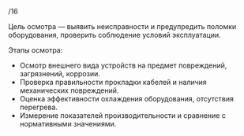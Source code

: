 /16


Цель осмотра — выявить неисправности и предупредить поломки оборудования, проверить соблюдение условий эксплуатации.

Этапы осмотра:
- Осмотр внешнего вида устройств на предмет повреждений, загрязнений, коррозии.
- Проверка правильности прокладки кабелей и наличия механических повреждений.
- Оценка эффективности охлаждения оборудования, отсутствия перегрева.
- Измерение показателей производительности и сравнение с нормативными значениями.
